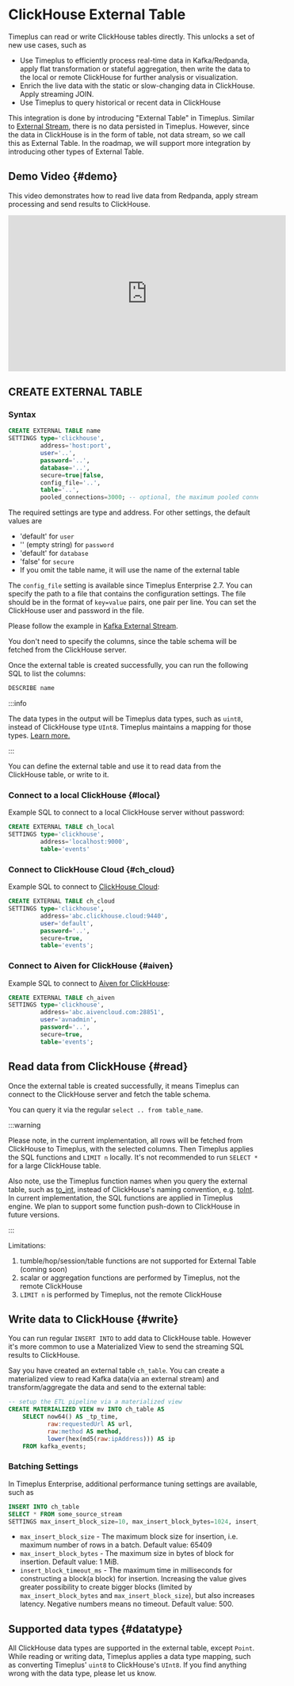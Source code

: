 # ClickHouse External Table

Timeplus can read or write ClickHouse tables directly. This unlocks a set of new use cases, such as

- Use Timeplus to efficiently process real-time data in Kafka/Redpanda, apply flat transformation or stateful aggregation, then write the data to the local or remote ClickHouse for further analysis or visualization.
- Enrich the live data with the static or slow-changing data in ClickHouse. Apply streaming JOIN.
- Use Timeplus to query historical or recent data in ClickHouse

This integration is done by introducing "External Table" in Timeplus. Similar to [External Stream](/external-stream), there is no data persisted in Timeplus. However, since the data in ClickHouse is in the form of table, not data stream, so we call this as External Table. In the roadmap, we will support more integration by introducing other types of External Table.

## Demo Video {#demo}

This video demonstrates how to read live data from Redpanda, apply stream processing and send results to ClickHouse.

<iframe width="560" height="315" src="https://www.youtube.com/embed/ga_DmCujEpw?si=ja2tmlcCbqa6HhwT" title="YouTube video player" frameborder="0" allow="accelerometer; autoplay; clipboard-write; encrypted-media; gyroscope; picture-in-picture; web-share" allowfullscreen></iframe>

## CREATE EXTERNAL TABLE

### Syntax

```sql
CREATE EXTERNAL TABLE name
SETTINGS type='clickhouse',
         address='host:port',
         user='..',
         password='..',
         database='..',
         secure=true|false,
         config_file='..',
         table='..',
         pooled_connections=3000; -- optional, the maximum pooled connections to the database. Default 3000.
```

The required settings are type and address. For other settings, the default values are

- 'default' for `user`
- '' (empty string) for `password`
- 'default' for `database`
- 'false' for `secure`
- If you omit the table name, it will use the name of the external table

The `config_file` setting is available since Timeplus Enterprise 2.7. You can specify the path to a file that contains the configuration settings. The file should be in the format of `key=value` pairs, one pair per line. You can set the ClickHouse user and password in the file.

Please follow the example in [Kafka External Stream](/proton-kafka#config_file).

You don't need to specify the columns, since the table schema will be fetched from the ClickHouse server.

Once the external table is created successfully, you can run the following SQL to list the columns:

```sql
DESCRIBE name
```

:::info

The data types in the output will be Timeplus data types, such as `uint8`, instead of ClickHouse type `UInt8`. Timeplus maintains a mapping for those types. [Learn more.](#datatype)

:::

You can define the external table and use it to read data from the ClickHouse table, or write to it.

### Connect to a local ClickHouse {#local}

Example SQL to connect to a local ClickHouse server without password:

```sql
CREATE EXTERNAL TABLE ch_local
SETTINGS type='clickhouse',
         address='localhost:9000',
         table='events'
```

### Connect to ClickHouse Cloud {#ch_cloud}

Example SQL to connect to [ClickHouse Cloud](https://clickhouse.com/):

```sql
CREATE EXTERNAL TABLE ch_cloud
SETTINGS type='clickhouse',
         address='abc.clickhouse.cloud:9440',
         user='default',
         password='..',
         secure=true,
         table='events';
```

### Connect to Aiven for ClickHouse {#aiven}

Example SQL to connect to [Aiven for ClickHouse](https://docs.aiven.io/docs/products/clickhouse/getting-started):

```sql
CREATE EXTERNAL TABLE ch_aiven
SETTINGS type='clickhouse',
         address='abc.aivencloud.com:28851',
         user='avnadmin',
         password='..',
         secure=true,
         table='events';
```

## Read data from ClickHouse {#read}

Once the external table is created successfully, it means Timeplus can connect to the ClickHouse server and fetch the table schema.

You can query it via the regular `select .. from table_name`.

:::warning

Please note, in the current implementation, all rows will be fetched from ClickHouse to Timeplus, with the selected columns. Then Timeplus applies the SQL functions and `LIMIT n` locally. It's not recommended to run `SELECT *` for a large ClickHouse table.

Also note, use the Timeplus function names when you query the external table, such as [to_int](/functions_for_type#to_int), instead of ClickHouse's naming convention, e.g. [toInt](https://clickhouse.com/docs/en/sql-reference/functions/type-conversion-functions#toint8163264128256). In current implementation, the SQL functions are applied in Timeplus engine. We plan to support some function push-down to ClickHouse in future versions.

:::

Limitations:

1. tumble/hop/session/table functions are not supported for External Table (coming soon)
2. scalar or aggregation functions are performed by Timeplus, not the remote ClickHouse
3. `LIMIT n` is performed by Timeplus, not the remote ClickHouse

## Write data to ClickHouse {#write}

You can run regular `INSERT INTO` to add data to ClickHouse table. However it's more common to use a Materialized View to send the streaming SQL results to ClickHouse.

Say you have created an external table `ch_table`. You can create a materialized view to read Kafka data(via an external stream) and transform/aggregate the data and send to the external table:

```sql
-- setup the ETL pipeline via a materialized view
CREATE MATERIALIZED VIEW mv INTO ch_table AS
    SELECT now64() AS _tp_time,
           raw:requestedUrl AS url,
           raw:method AS method,
           lower(hex(md5(raw:ipAddress))) AS ip
    FROM kafka_events;
```

### Batching Settings
In Timeplus Enterprise, additional performance tuning settings are available, such as
```sql
INSERT INTO ch_table
SELECT * FROM some_source_stream
SETTINGS max_insert_block_size=10, max_insert_block_bytes=1024, insert_block_timeout_ms = 100;
```

* `max_insert_block_size` - The maximum block size for insertion, i.e. maximum number of rows in a batch. Default value: 65409
* `max_insert_block_bytes` - The maximum size in bytes of block for insertion. Default value: 1 MiB.
* `insert_block_timeout_ms` - The maximum time in milliseconds for constructing a block(a block) for insertion. Increasing the value gives greater possibility to create bigger blocks (limited by `max_insert_block_bytes` and `max_insert_block_size`), but also increases latency. Negative numbers means no timeout. Default value: 500.

## Supported data types {#datatype}

All ClickHouse data types are supported in the external table, except `Point`. While reading or writing data, Timeplus applies a data type mapping, such as converting Timeplus' `uint8` to ClickHouse's `UInt8`. If you find anything wrong with the data type, please let us know.
